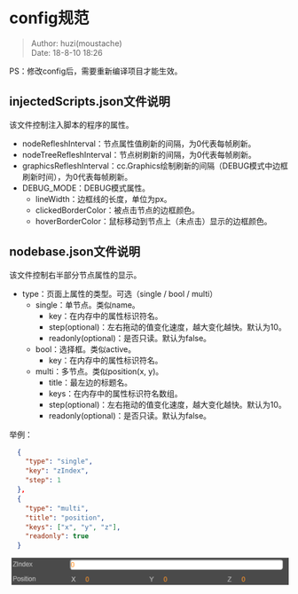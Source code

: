 # config规范

> Author: huzi(moustache)<br>
> Date: 18-8-10 18:26

PS：修改config后，需要重新编译项目才能生效。

## injectedScripts.json文件说明

该文件控制注入脚本的程序的属性。

 - nodeRefleshInterval：节点属性值刷新的间隔，为0代表每帧刷新。
 - nodeTreeRefleshInterval：节点树刷新的间隔，为0代表每帧刷新。
 - graphicsRefleshInterval：cc.Graphics绘制刷新的间隔（DEBUG模式中边框刷新时间），为0代表每帧刷新。
 - DEBUG_MODE：DEBUG模式属性。
   - lineWidth：边框线的长度，单位为px。
   - clickedBorderColor：被点击节点的边框颜色。
   - hoverBorderColor：鼠标移动到节点上（未点击）显示的边框颜色。

## nodebase.json文件说明

该文件控制右半部分节点属性的显示。

 - type：页面上属性的类型。可选（single / bool / multi）
   - single：单节点。类似name。
     - key：在内存中的属性标识符名。
     - step(optional)：左右拖动的值变化速度，越大变化越快。默认为10。
     - readonly(optional)：是否只读。默认为false。
   - bool：选择框。类似active。
     - key：在内存中的属性标识符名。
   - multi：多节点。类似position(x, y)。
     - title：最左边的标题名。
     - keys：在内存中的属性标识符名数组。
     - step(optional)：左右拖动的值变化速度，越大变化越快。默认为10。
     - readonly(optional)：是否只读。默认为false。

举例：
~~~json
  {
    "type": "single",
    "key": "zIndex",
    "step": 1
  },
  {
    "type": "multi",
    "title": "position",
    "keys": ["x", "y", "z"],
    "readonly": true
  }
~~~

![](photo/演示图.png)